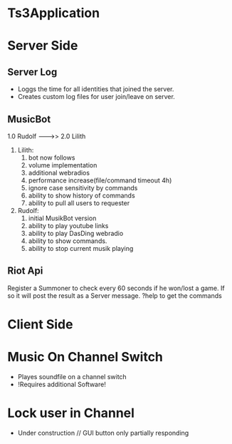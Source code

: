 # Ts3Application


# Server Side

## Server Log
- Loggs the time for all identities that joined the server. 
- Creates custom log files for user join/leave on server.

## MusicBot
1.0 Rudolf --->> 2.0 Lilith

1. Lilith:
    1. bot now follows
    1. volume implementation
    1. additional webradios
    1. performance increase(file/command timeout 4h)
    1. ignore case sensitivity by commands
    1. ability to show history of commands
    1. ability to pull all users to requester
1. Rudolf:
   1. initial MusikBot version
   1. ability to play youtube links
   1. ability to play DasDing webradio 
   1. ability to show commands. 
   1. ability to stop current musik playing



## Riot Api
Register a Summoner to check every 60 seconds if he won/lost a game. If so it will post the result as a Server message.
?help to get the commands

# Client Side

# Music On Channel Switch
- Playes soundfile on a channel switch 
- !Requires additional Software!

# Lock user in Channel 
- Under construction // GUI button only partially responding
